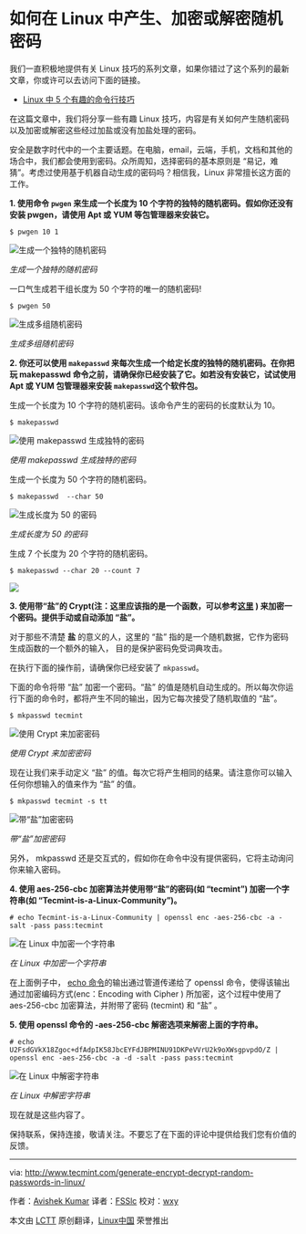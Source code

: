 如何在 Linux 中产生、加密或解密随机密码
================================================================================
我们一直积极地提供有关 Linux 技巧的系列文章，如果你错过了这个系列的最新文章，你或许可以去访问下面的链接。

- [Linux 中 5 个有趣的命令行技巧][1] 

在这篇文章中，我们将分享一些有趣 Linux 技巧，内容是有关如何产生随机密码以及加密或解密这些经过加盐或没有加盐处理的密码。

安全是数字时代中的一个主要话题。在电脑，email，云端，手机，文档和其他的场合中，我们都会使用到密码。众所周知，选择密码的基本原则是 “易记，难猜”。考虑过使用基于机器自动生成的密码吗？相信我，Linux 非常擅长这方面的工作。

**1. 使用命令 `pwgen` 来生成一个长度为 10 个字符的独特的随机密码。假如你还没有安装 pwgen，请使用 Apt 或 YUM 等包管理器来安装它。**

    $ pwgen 10 1

![生成一个独特的随机密码](http://www.tecmint.com/wp-content/uploads/2015/03/Generate-Random-Unique-Password-in-Linux.gif)

*生成一个独特的随机密码*

一口气生成若干组长度为 50 个字符的唯一的随机密码!

    $ pwgen 50

![生成多组随机密码](http://www.tecmint.com/wp-content/uploads/2015/03/Generate-Multiple-Random-Passwords.gif)

*生成多组随机密码*

**2. 你还可以使用 `makepasswd` 来每次生成一个给定长度的独特的随机密码。在你把玩 makepasswd 命令之前，请确保你已经安装了它。如若没有安装它，试试使用 Apt 或 YUM 包管理器来安装 `makepasswd`这个软件包。**

生成一个长度为 10 个字符的随机密码。该命令产生的密码的长度默认为 10。

    $ makepasswd 

![使用 makepasswd 生成独特的密码](http://www.tecmint.com/wp-content/uploads/2015/03/mkpasswd-generate-unique-password.gif)

*使用 makepasswd 生成独特的密码*

生成一个长度为 50 个字符的随机密码。

    $ makepasswd  --char 50

![生成长度为 50 的密码](http://www.tecmint.com/wp-content/uploads/2015/03/Random-Password-Generate.gif)

*生成长度为 50 的密码*

生成 7 个长度为 20 个字符的随机密码。

    $ makepasswd --char 20 --count 7

![](http://www.tecmint.com/wp-content/uploads/2015/03/Generate-20-Character-Password.gif)

**3. 使用带“盐”的 Crypt(注：这里应该指的是一个函数，可以参考[这里](http://man7.org/linux/man-pages/man3/crypt.3.html) ) 来加密一个密码。提供手动或自动添加 “盐”。**
 
对于那些不清楚 **盐** 的意义的人，这里的 “盐” 指的是一个随机数据，它作为密码生成函数的一个额外的输入， 目的是保护密码免受词典攻击。

在执行下面的操作前，请确保你已经安装了 `mkpasswd`。

下面的命令将带 “盐” 加密一个密码。“盐” 的值是随机自动生成的。所以每次你运行下面的命令时，都将产生不同的输出，因为它每次接受了随机取值的 “盐”。

    $ mkpasswd tecmint

![使用 Crypt 来加密密码](http://www.tecmint.com/wp-content/uploads/2015/03/Encrypt-Password-in-Linux.gif)

*使用 Crypt 来加密密码*

现在让我们来手动定义 “盐” 的值。每次它将产生相同的结果。请注意你可以输入任何你想输入的值来作为 “盐” 的值。

    $ mkpasswd tecmint -s tt

![带“盐”加密密码](http://www.tecmint.com/wp-content/uploads/2015/03/Encrypt-Password-Using-Salt.gif)

*带“盐”加密密码*

另外， mkpasswd 还是交互式的，假如你在命令中没有提供密码，它将主动询问你来输入密码。

**4. 使用 aes-256-cbc 加密算法并使用带“盐”的密码(如 “tecmint”) 加密一个字符串(如 “Tecmint-is-a-Linux-Community”)。**

    # echo Tecmint-is-a-Linux-Community | openssl enc -aes-256-cbc -a -salt -pass pass:tecmint

![在 Linux 中加密一个字符串](http://www.tecmint.com/wp-content/uploads/2015/03/Encrypt-A-String-in-Linux.gif)

*在 Linux 中加密一个字符串*

在上面例子中， [echo 命令][2]的输出通过管道传递给了 openssl 命令，使得该输出通过加密编码方式(enc：Encoding with Cipher ) 所加密，这个过程中使用了 aes-256-cbc 加密算法，并附带了密码 (tecmint) 和 “盐” 。

**5. 使用 openssl 命令的 -aes-256-cbc 解密选项来解密上面的字符串。**

    # echo U2FsdGVkX18Zgoc+dfAdpIK58JbcEYFdJBPMINU91DKPeVVrU2k9oXWsgpvpdO/Z | openssl enc -aes-256-cbc -a -d -salt -pass pass:tecmint

![在 Linux 中解密字符串](http://www.tecmint.com/wp-content/uploads/2015/03/Decrypt-String-in-Linux.gif)

*在 Linux 中解密字符串*

现在就是这些内容了。

保持联系，保持连接，敬请关注。不要忘了在下面的评论中提供给我们您有价值的反馈。

--------------------------------------------------------------------------------

via: http://www.tecmint.com/generate-encrypt-decrypt-random-passwords-in-linux/

作者：[Avishek Kumar][a]
译者：[FSSlc](https://github.com/FSSlc)
校对：[wxy](https://github.com/wxy)

本文由 [LCTT](https://github.com/LCTT/TranslateProject) 原创翻译，[Linux中国](http://linux.cn/) 荣誉推出

[a]:http://www.tecmint.com/author/avishek/
[1]:https://linux.cn/article-5485-1.html
[2]:http://linux.cn/article-3948-1.html